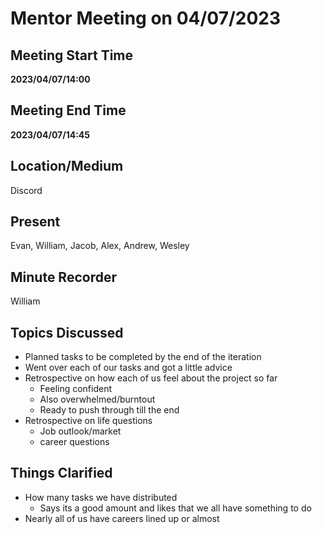 # Mentor Meeting on 04/07/2023

## Meeting Start Time

**2023/04/07/14:00**

## Meeting End Time

**2023/04/07/14:45**

## Location/Medium

Discord

## Present

Evan, William, Jacob, Alex, Andrew, Wesley

## Minute Recorder

William

## Topics Discussed

- Planned tasks to be completed by the end of the iteration
- Went over each of our tasks and got a little advice
- Retrospective on how each of us feel about the project so far
  - Feeling confident
  - Also overwhelmed/burntout
  - Ready to push through till the end
- Retrospective on life questions
  - Job outlook/market
  - career questions

## Things Clarified

- How many tasks we have distributed
  - Says its a good amount and likes that we all have something to do
- Nearly all of us have careers lined up or almost


